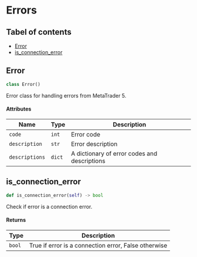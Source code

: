 # Errors

## Tabel of contents
- [Error](#errors.Error)
- [is_connection_error](#errors.is_connection_error)

<a id="errors.Error"></a>
## Error
```python
class Error()
```
Error class for handling errors from MetaTrader 5.
#### Attributes
| Name           | Type   | Description                                  |
|----------------|--------|----------------------------------------------|
| `code`         | `int`  | Error code                                   |
| `description`  | `str`  | Error description                            |
| `descriptions` | `dict` | A dictionary of error codes and descriptions |


<a id="errors.is_connection_error"></a>
## is_connection_error
```python
def is_connection_error(self) -> bool
```
Check if error is a connection error.
#### Returns
| Type   | Description                                          |
|--------|------------------------------------------------------|
| `bool` | True if error is a connection error, False otherwise |